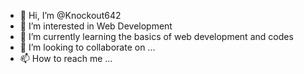- 👋 Hi, I’m @Knockout642
- 👀 I’m interested in Web Development
- 🌱 I’m currently learning the basics of web development and codes
- 💞️ I’m looking to collaborate on ...
- 📫 How to reach me ...

<!---
Knockout642/Knockout642 is a ✨ special ✨ repository because its `README.md` (this file) appears on your GitHub profile.
You can click the Preview link to take a look at your changes.
--->
